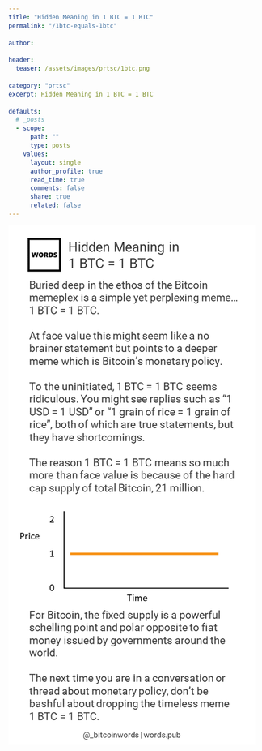 ```yaml
---
title: "Hidden Meaning in 1 BTC = 1 BTC"
permalink: "/1btc-equals-1btc" 

author: 

header:
  teaser: /assets/images/prtsc/1btc.png

category: "prtsc"
excerpt: Hidden Meaning in 1 BTC = 1 BTC

defaults:
  # _posts
  - scope:
      path: ""
      type: posts
    values:
      layout: single
      author_profile: true
      read_time: true
      comments: false
      share: true
      related: false
---
```


![1BTC = 1BTC](/assets/images/prtsc/1btc.png)